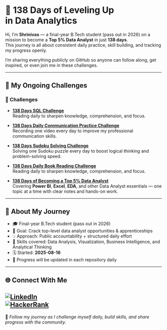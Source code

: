 # 🚀 138 Days of Leveling Up in Data Analytics

Hi, I’m **Shrinivas** — a final-year B.Tech student (pass out in 2026) on a mission to become a **Top 5% Data Analyst** in just **138 days**.  
This journey is all about consistent daily practice, skill building, and tracking my progress openly.

I’m sharing everything publicly on GitHub so anyone can follow along, get inspired, or even join me in these challenges.

---

## 📌 My Ongoing Challenges

### 🎯 Challenges
- **[138 Days SQL Challenge](https://github.com/ShrinivasSatkantwar/138-days-sql-solving.git)**  
  Reading daily to sharpen knowledge, comprehension, and focus.

- **[138 Days Daily Communication Practice Challenge](https://github.com/ShrinivasSatkantwar/138-days-daily-communication-practice-challenge.git)**  
  Recording one video every day to improve my professional communication skills.

- **[138 Days Sudoku Solving Challenge](https://github.com/ShrinivasSatkantwar/138-days-sudoku-solving.git)**  
  Solving one Sudoku puzzle every day to boost logical thinking and problem-solving speed.

- **[138 Days Daily Book Reading Challenge](https://github.com/ShrinivasSatkantwar/138-days-daily-book-reading-challenge.git)**  
  Reading daily to sharpen knowledge, comprehension, and focus.

- **[138 Days of Becoming a Top 5% Data Analyst](https://github.com/ShrinivasSatkantwar/138-days-data-analyst.git)**  
  Covering **Power BI**, **Excel**, **EDA**, and other Data Analyst essentials — one topic at a time with clear notes and hands-on work.

---

## 📜 About My Journey
- 🎓 Final-year B.Tech student (pass out in 2026)  
- 🎯 Goal: Crack top-level data analyst opportunities & apprenticeships  
- 💡 Approach: Public accountability + structured daily effort  
- 🌱 Skills covered: Data Analysis, Visualization, Business Intelligence, and Analytical Thinking  
- 🗓 Started: **2025-08-16**  
- 🔗 Progress will be updated in each repository daily

---
## 🌐 Connect With Me  
[![LinkedIn](https://img.shields.io/badge/LinkedIn-0A66C2?style=for-the-badge&logo=linkedin&logoColor=white)](https://www.linkedin.com/in/shrinivas-satkantwar)  
[![HackerRank](https://img.shields.io/badge/HackerRank-2EC866?style=for-the-badge&logo=hackerrank&logoColor=white)](https://www.hackerrank.com/profile/ssatkantwar)  
---

📍 *Follow my journey as I challenge myself daily, build skills, and share progress with the community.*

